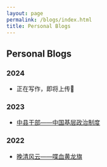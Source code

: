 ```yaml
---
layout: page
permalink: /blogs/index.html
title: Personal Blogs
---
```


## Personal Blogs

### 2024

- 正在写作，即将上传🚀

### 2023

- [中县干部——中国基层政治制度](https://chunyangzhang.com/22lqdtbhb)

### 2022

- [晚清风云——喋血黄龙旗](https://chunyangzhang.com/blogs/23cccgps)